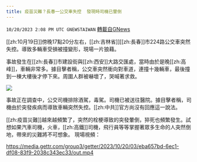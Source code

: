 ```yaml
---
title: 疫苗災難？長春一公交車失控  發現時司機已暈倒
---
```

`10/20/2023 2:08 PM UTC GNEWSTAIWAN` [轉載自GNews](https://gnews.org/articles/1859737)

[[zh:10月19日]]傍晚17點20分左右，[[zh:吉林省]][[zh:長春]]市224路公交車突然失控。導致多輛車受損被撞變形，現場一片狼藉。

事故發生在[[zh:長春]]市建設街與[[zh:西安]]大路交匯處，當時由於是晚[[zh:高峰]]，車輛非常多。據目擊者稱，公交車突然衝向對車道，連撞十幾輛車，最後撞到一棟大樓後才停下來。周圍人群被嚇壞了，哭喊著求救。

![](ipfs://QmVVwpySCmZhTAKtHJytbMgJQdybNHrFyW4GsTZ5URBRfJ?.png)

事故正在調查中，公交司機排除酒駕，毒駕。司機已被送往醫院。據目擊者稱，司機由於突發疾病而導致車輛突然失控。[[zh:中共]]官方尚沒有回應這一說法。

[[zh:疫苗災難]]越來越頻繁了，突然的栓梗導致的突發暈倒，猝死也頻繁發生。試想如果汽車司機，火車，[[zh:高鐵]]司機，飛行員等等掌握著眾多生命的人突然倒地，帶來的災難將不可想象。
現場視頻：

https://media.gettr.com/group3/getter/2023/10/20/03/eba657bd-6ec1-df08-83f9-2038c343ec33/out.mp4



